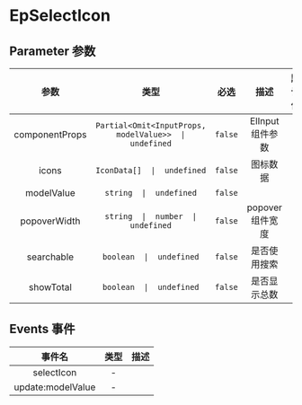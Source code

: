 # EpSelectIcon
## Parameter 参数
| 参数 | 类型 | 必选 | 描述 | 默认值 |
| :-------: | :-------: | :-------: | :-------: | :-------: |
| componentProps | `Partial<Omit<InputProps, modelValue>>  \|  undefined` | `false` | ElInput 组件参数 | -|
| icons | `IconData[]  \|  undefined` | `false` | 图标数据 | -|
| modelValue | `string  \|  undefined` | `false` |  | -|
| popoverWidth | `string  \|  number  \|  undefined` | `false` | popover组件宽度 | -|
| searchable | `boolean  \|  undefined` | `false` | 是否使用搜索 | -|
| showTotal | `boolean  \|  undefined` | `false` | 是否显示总数 | -|
## Events 事件
|   事件名   |   类型     |  描述      |
| :-------: | :-------: | :-------: |
| selectIcon | - |  |
| update:modelValue | - |  |
